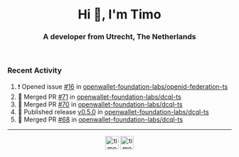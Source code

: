 <h1 align="center">Hi 👋, I'm Timo</h1>
<h3 align="center">A developer from Utrecht, The Netherlands</h3>
<br/>
<!-- https://github.com/rahuldkjain/github-profile-readme-generator --!>

<!--  <p align="left"><img src="https://github-readme-stats.vercel.app/api?username=timoglastra&show_icons=true&count_private=true&" alt="timoglastra" /></p> --!>

<!--
Github language stats
<p align="left"><img src="https://github-readme-stats.vercel.app/api/top-langs/?username=timoglastra&layout=compact" alt="timoglastra" /><p>
-->

<!-- Codestats language stats -->
<!-- <p align="left"><img src="https://codestats-readme.vercel.app/api/top-langs/?username=timoglastra&layout=compact&language_count=12" alt="timoglastra" /><p>    --!>
  
<h3>Recent Activity</h3>

<!--START_SECTION:activity-->
1. ❗ Opened issue [#16](https://github.com/openwallet-foundation-labs/openid-federation-ts/issues/16) in [openwallet-foundation-labs/openid-federation-ts](https://github.com/openwallet-foundation-labs/openid-federation-ts)
2. 🎉 Merged PR [#71](https://github.com/openwallet-foundation-labs/dcql-ts/pull/71) in [openwallet-foundation-labs/dcql-ts](https://github.com/openwallet-foundation-labs/dcql-ts)
3. 🎉 Merged PR [#70](https://github.com/openwallet-foundation-labs/dcql-ts/pull/70) in [openwallet-foundation-labs/dcql-ts](https://github.com/openwallet-foundation-labs/dcql-ts)
4. 🚀 Published release [v0.5.0](https://github.com/openwallet-foundation-labs/dcql-ts/releases/tag/v0.5.0) in [openwallet-foundation-labs/dcql-ts](https://github.com/openwallet-foundation-labs/dcql-ts)
5. 🎉 Merged PR [#68](https://github.com/openwallet-foundation-labs/dcql-ts/pull/68) in [openwallet-foundation-labs/dcql-ts](https://github.com/openwallet-foundation-labs/dcql-ts)
<!--END_SECTION:activity-->

---

<p align="center">
<a href="https://twitter.com/timoglastra" target="blank"><img align="center" src="https://cdn.jsdelivr.net/npm/simple-icons@3.0.1/icons/twitter.svg" alt="timoglastra" height="30" width="30" /></a>
<a href="https://linkedin.com/in/timoglastra" target="blank"><img align="center" src="https://cdn.jsdelivr.net/npm/simple-icons@3.0.1/icons/linkedin.svg" alt="timoglastra" height="30" width="30" /></a>
</p>



